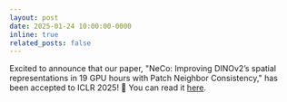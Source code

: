 ```yaml
---
layout: post
date: 2025-01-24 10:00:00-0000
inline: true
related_posts: false
---
```

Excited to announce that our paper, "NeCo: Improving DINOv2’s spatial representations in 19 GPU hours with Patch Neighbor Consistency," has been accepted to ICLR 2025! 🎉 You can read it [here](https://arxiv.org/abs/2408.11054).  

